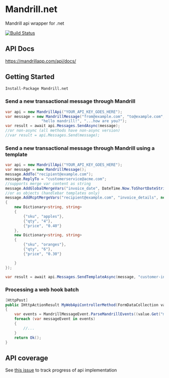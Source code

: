 Mandrill.net
============

Mandrill api wrapper for .net

[![Build Status](https://travis-ci.org/feinoujc/Mandrill.net.svg?branch=master)](https://travis-ci.org/feinoujc/Mandrill.net)

## API Docs

https://mandrillapp.com/api/docs/

## Getting Started

```ps
Install-Package Mandrill.net
```

### Send a new transactional message through Mandrill

```cs
var api = new MandrillApi("YOUR_API_KEY_GOES_HERE");
var message = new MandrillMessage("from@example.com", "to@example.com",
                "hello mandrill!", "...how are you?");
var result = await api.Messages.SendAsync(message);
//or non-async (all methods have non-async version)
//var result = api.Messages.Send(message);
```

### Send a new transactional message through Mandrill using a template
```cs
var api = new MandrillApi("YOUR_API_KEY_GOES_HERE");
var message = new MandrillMessage();
message.AddTo("recipient@example.com");
message.ReplyTo = "customerservice@acme.com";
//supports merge var content as string
message.AddGlobalMergeVars("invoice_date", DateTime.Now.ToShortDateString());
//or as objects (handlebar templates only)
message.AddRcptMergeVars("recipient@example.com", "invoice_details", new[]
{
    new Dictionary<string, string>
    {
        {"sku", "apples"},
        {"qty", "4"},
        {"price", "0.40"}
    },
    new Dictionary<string, string>
    {
        {"sku", "oranges"},
        {"qty", "6"},
        {"price", "0.30"}

    }
});

var result = await api.Messages.SendTemplateAsync(message, "customer-invoice");

```

### Processing a web hook batch

```cs
[HttpPost]
public IHttpActionResult MyWebApiControllerMethod(FormDataCollection value)
{
    var events = MandrillMessageEvent.ParseMandrillEvents((value.Get("mandrill_events")));
    foreach (var messageEvent in events)
    {
        //...
    }
    return Ok();
}
```

## API coverage



See [this issue](https://github.com/feinoujc/Mandrill.net/issues/1) to track progress of api implementation

